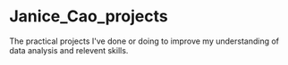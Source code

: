 # Janice_Cao_projects
The practical projects I've done or doing to improve my understanding of data analysis and relevent skills.
